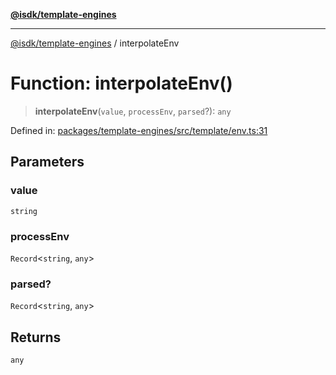 [**@isdk/template-engines**](../README.md)

***

[@isdk/template-engines](../globals.md) / interpolateEnv

# Function: interpolateEnv()

> **interpolateEnv**(`value`, `processEnv`, `parsed`?): `any`

Defined in: [packages/template-engines/src/template/env.ts:31](https://github.com/isdk/template-engines.js/blob/cb1445972f4290df93d1730f7569a7c44b07e85e/src/template/env.ts#L31)

## Parameters

### value

`string`

### processEnv

`Record`\<`string`, `any`\>

### parsed?

`Record`\<`string`, `any`\>

## Returns

`any`
